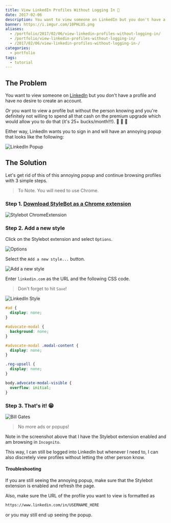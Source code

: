 ```yaml
---
title: View LinkedIn Profiles Without Logging In 👀
date: 2017-02-06
description: You want to view someone on LinkedIn but you don't have a profile and have no desire to create an account.
banner: https://i.imgur.com/10PHLUS.png
aliases:
  - /portfolio/2017/02/06/view-linkedin-profiles-without-logging-in/
  - /portfolio/view-linkedin-profiles-without-logging-in/
  - /2017/02/06/view-linkedin-profiles-without-logging-in-/
categories:
  - portfolio
tags:
  - tutorial
---
```


## The Problem

You want to view someone on [LinkedIn](https://linkedin.com/in/fvcproductions) but you don't have a profile and have no desire to create an account.

_Or_ you want to view a profile but without the person knowing and you're definitely not willing to spend all that cash on the premium upgrade which would allow you to do that (it's 25+ bucks/month!!!). 💸 💸 💸

Either way, LinkedIn wants you to sign in and will have an annoying popup that looks like the following:

![LinkedIn Popup](https://i.imgur.com/38oabN0.png)

## The Solution

Let's get rid of this of this annoying popup and continue browsing profiles with 3 simple steps.

> To Note. You will need to use Chrome.

### Step 1. [Download StyleBot as a Chrome extension](https://chrome.google.com/webstore/detail/stylebot/oiaejidbmkiecgbjeifoejpgmdaleoha?hl=en)

![Stylebot ChromeExtension](https://lh3.googleusercontent.com/ltqAPaSx-KfAif-musz34a_gMuMATOPMxrbhpG_gDVJka-Z45ZV4pBVuurp8Hqv-Kf7C1rRcX8XfOzFEnlHgCJAEHWJqlNd9XsXXqTO0lcA70ILNfsC-QWkEjvYsFF3vbfd5BqVqV1Geqn9nvhYslYrKKTNkUjcz2nllgddzoGiMxl8H6SNIm9gXGVhbzdmhM05-yad556wqnr1DdGeDov4nyALQ3qE1uV7iU7bZmhXVTNsg2E6NjnZapuycmeHF2fhe7EcMudtoRiRixM-fcxqvYf8LflVNPLs65jvtaMez-4hSp9DVcasMgRANb0MfkxwaPJcCND1TyNtANgMKwQ8IBu-PQocIKNB68TGjvfOK2dSfhj44tSLCDJeXIgPKV-bknctfAmzwiAY-OPmDd0tZVTTtyLRtgxcPinBzo54pdsHjVZ3wiO-yQ8SAu-lYY_npTgm1uvvPhvw2LzZdw2QuYGk68Fx8t2OjSwzVWdcmHb7_RSxsSrhEJ82xLPT_XcYOCxSIemxSHDy8nVgha75mrMve-z98E_Yqfp08SNouWUVQs8fjW1djHvc_XWmFrSouMhj0e6641WxV45bSYoBnH0w2hO8yybHETyMs3xnxd0smHEYZuiQiXif6OKAr=w1010-h641-no)

### Step 2. Add a new style

Click on the Stylebot extension and select `Options`.

![Options](https://i.imgur.com/yVoibzs.png)

Select the `Add a new style...` button.

![Add a new style](https://i.imgur.com/so4wcql.png)

Enter `linkedin.com` as the URL and the following CSS code.

> Don't forget to hit `Save`!

![LinkedIn Style](https://i.imgur.com/0XB0v4k.png)

```css
#ad {
  display: none;
}

#advocate-modal {
  background: none;
}

#advocate-modal .modal-content {
  display: none;
}

.reg-upsell {
  display: none;
}

body.advocate-modal-visible {
  overflow: initial;
}
```

### Step 3. That's it! 😁

![Bill Gates](https://i.imgur.com/10PHLUS.png)

> No more ads or popups!

Note in the screenshot above that I have the Stylebot extension enabled and am browsing in `Incognito`.

This way, I can still be logged into LinkedIn but whenever I need to, I can also discretely view profiles without letting the other person know.

#### Troubleshooting

If you are still seeing the annoying popup, make sure that the Stylebot extension is enabled and refresh the page.

Also, make sure the URL of the profile you want to view is formatted as

```txt
https://www.linkedin.com/in/USERNAME_HERE
```

or you may still end up seeing the popup.
